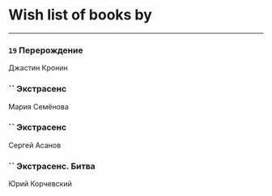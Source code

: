 # Wish list of books by [](https://ok.ru/profile/536771522733)
---

### `19` Перерождение
Джастин Кронин

### `` Экстрасенс
Мария Семёнова

### `` Экстрасенс
Сергей Асанов

### `` Экстрасенс. Битва
Юрий  Корчевский

